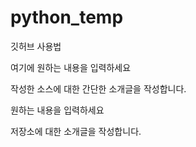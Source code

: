 # python_temp
깃허브 사용법

여기에 원하는 내용을 입력하세요

작성한 소스에 대한 간단한 소개글을 작성합니다.

원하는 내용을 입력하세요

저장소에 대한 소개글을 작성합니다.


